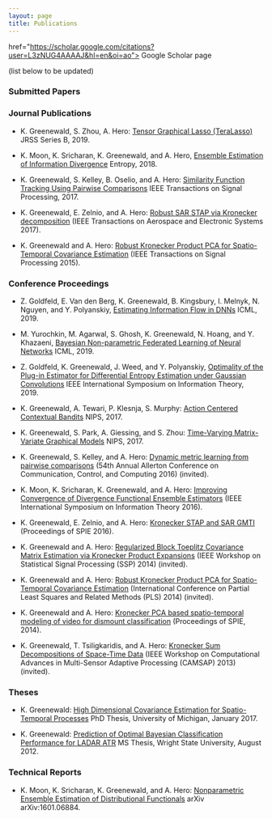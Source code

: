 ```yaml
---
layout: page
title: Publications
---
```

<a> href="https://scholar.google.com/citations?user=L3zNUG4AAAAJ&hl=en&oi=ao"> Google Scholar page<a/>

(list below to be updated)

### Submitted Papers









### Journal Publications
- K. Greenewald, S. Zhou, A. Hero: [Tensor Graphical Lasso (TeraLasso)]() JRSS Series B, 2019.

- K. Moon, K. Sricharan, K. Greenewald, and A. Hero, [Ensemble Estimation of Information Divergence]() Entropy, 2018.

- K. Greenewald, S. Kelley, B. Oselio, and A. Hero: [Similarity Function Tracking Using Pairwise Comparisons]() IEEE Transactions on Signal Processing, 2017. 

- K. Greenewald, E. Zelnio, and A. Hero: [Robust SAR STAP via Kronecker decomposition]() (IEEE Transactions on Aerospace and Electronic Systems 2017).

- K. Greenewald and A. Hero: [Robust Kronecker Product PCA for Spatio-Temporal Covariance Estimation]() (IEEE Transactions on Signal Processing 2015).




### Conference Proceedings
- Z. Goldfeld, E. Van den Berg, K. Greenewald, B. Kingsbury, I. Melnyk, N. Nguyen, and Y. Polyanskiy, [Estimating Information Flow in DNNs]() ICML, 2019.

- M. Yurochkin,  M. Agarwal,  S. Ghosh,  K. Greenewald,  N. Hoang,  and Y. Khazaeni, [Bayesian Non-parametric Federated Learning of Neural Networks]() ICML, 2019.

- Z.  Goldfeld,  K.  Greenewald,  J.  Weed,  and  Y.  Polyanskiy, [Optimality of the Plug-in  Estimator for Differential  Entropy Estimation under Gaussian Convolutions]() IEEE International Symposium on Information Theory, 2019.

- K. Greenewald, A. Tewari, P. Klesnja, S. Murphy: [Action Centered Contextual Bandits]() NIPS, 2017.

- K. Greenewald, S. Park, A. Giessing, and S. Zhou: [Time-Varying Matrix-Variate Graphical Models]() NIPS, 2017. 


- K. Greenewald, S. Kelley, and A. Hero: [Dynamic metric learning from pairwise comparisons]() (54th Annual Allerton Conference on Communication, Control, and Computing 2016) (invited). 

- K. Moon, K. Sricharan, K. Greenewald, and A. Hero: [Improving Convergence of Divergence Functional Ensemble Estimators]() (IEEE International Symposium on Information Theory 2016).

- K. Greenewald, E. Zelnio, and A. Hero: [Kronecker STAP and SAR GMTI]() (Proceedings of SPIE 2016).

- K. Greenewald and A. Hero: [Regularized Block Toeplitz Covariance Matrix Estimation via
Kronecker Product Expansions]() (IEEE Workshop on Statistical Signal Processing (SSP) 2014) (invited).

- K. Greenewald and A. Hero: [Robust Kronecker Product PCA for Spatio-Temporal Covariance Estimation]() (International Conference on Partial Least Squares and Related Methods (PLS) 2014) (invited).

- K. Greenewald and A. Hero: [Kronecker PCA based spatio-temporal modeling of video for dismount classification]() (Proceedings of SPIE, 2014).

- K. Greenewald, T. Tsiligkaridis, and A. Hero: [Kronecker Sum Decompositions of Space-Time Data]() (IEEE Workshop on Computational Advances in Multi-Sensor Adaptive Processing (CAMSAP) 2013) (invited).




### Theses
- K. Greenewald: [High Dimensional Covariance Estimation for Spatio-Temporal Processes]() PhD Thesis, University of Michigan, January 2017. 

- K. Greenewald: [Prediction of Optimal Bayesian Classification Performance for LADAR ATR]() MS Thesis, Wright State University, August 2012.


### Technical Reports

- K. Moon, K. Sricharan, K. Greenewald, and A. Hero: [Nonparametric Ensemble Estimation of Distributional Functionals]() arXiv arXiv:1601.06884.















